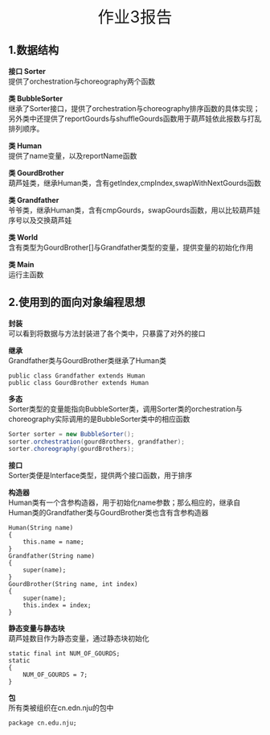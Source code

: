 <p align="center">
    <font size="6">作业3报告</font>
</p>

<p>
<h2>
    1.数据结构
</h2>    
<p>
	<b>接口 Sorter</b> 
    <br>
	提供了orchestration与choreography两个函数
</p>
<p>
	<b>类 BubbleSorter</b>
    <br>
    继承了Sorter接口，提供了orchestration与choreography排序函数的具体实现；另外类中还提供了reportGourds与shuffleGourds函数用于葫芦娃依此报数与打乱排列顺序。
</p>
<p>
    <b>类 Human</b>
    <br>
    提供了name变量，以及reportName函数
</p>    
<p>
    <b>类 GourdBrother</b>
    <br>
    葫芦娃类，继承Human类，含有getIndex,cmpIndex,swapWithNextGourds函数
</p>
<p>
    <b>类 Grandfather</b>
    <br>
	爷爷类，继承Human类，含有cmpGourds，swapGourds函数，用以比较葫芦娃序号以及交换葫芦娃
</p>
<p>
	<b>类 World</b> 
    <br>
    含有类型为GourdBrother[]与Grandfather类型的变量，提供变量的初始化作用
</p>
<p>
	<b>类 Main</b>    
    <br>
    运行主函数
</p>
</p>
<h2>
    2.使用到的面向对象编程思想
</h2>

<p>
    <b>封装</b>
    <br>
	可以看到将数据与方法封装进了各个类中，只暴露了对外的接口
</p>
<p>
	<b>继承</b>
    <br>
    Grandfather类与GourdBrother类继承了Human类
</p>


	public class Grandfather extends Human
	public class GourdBrother extends Human

<p>
	<b>多态</b>    
    <br>
    Sorter类型的变量能指向BubbleSorter类，调用Sorter类的orchestration与choreography实际调用的是BubbleSorter类中的相应函数
</p>

```java
Sorter sorter = new BubbleSorter();
sorter.orchestration(gourdBrothers, grandfather);
sorter.choreography(gourdBrothers);
```

<p>
    <b>接口</b>
    <br>
    Sorter类便是Interface类型，提供两个接口函数，用于排序
</p>

<p>
    <b>构造器</b>
    <br>
    Human类有一个含参构造器，用于初始化name参数；那么相应的，继承自Human类的Grandfather类与GourdBrother类也含有含参构造器        
</p>

```
Human(String name)
{
	this.name = name;
}
Grandfather(String name)
{
	super(name);
}
GourdBrother(String name, int index)
{
    super(name);
    this.index = index;
}
```

<p>
    <b>静态变量与静态块</b>
    <br>
    葫芦娃数目作为静态变量，通过静态块初始化
</p>

```
static final int NUM_OF_GOURDS;
static
{
	NUM_OF_GOURDS = 7;
}
```

<p>
    <b>包</b>
	<br>
    所有类被组织在cn.edn.nju的包中
</p>

```
package cn.edu.nju;
```









